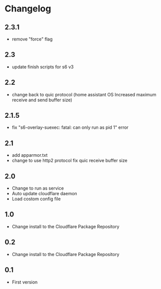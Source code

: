 # Changelog

## 2.3.1
- remove "force" flag

## 2.3
- update finish scripts for s6 v3

## 2.2
- change back to quic protocol (home assistant OS Increased maximum receive and send buffer size)

## 2.1.5
- fix "s6-overlay-suexec: fatal: can only run as pid 1" error

## 2.1
- add apparmor.txt
- change to use http2 protocol fix quic receive buffer size

## 2.0
- Change to run as service
- Auto update cloudflare daemon
- Load costom config file

## 1.0
- Change install to the Cloudflare Package Repository

## 0.2
- Change install to the Cloudflare Package Repository

## 0.1
- First version

